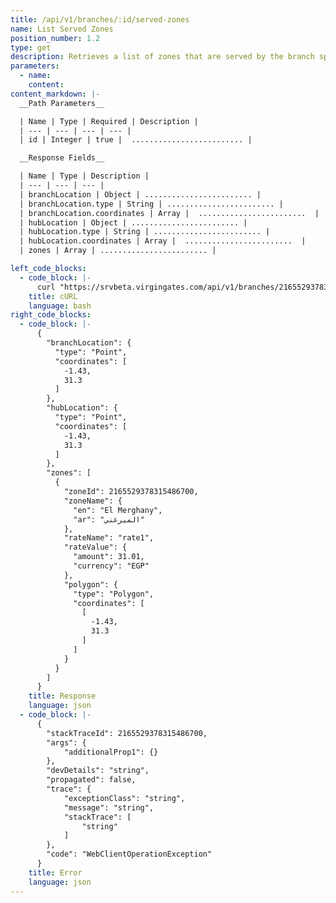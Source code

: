 ```yaml
---
title: /api/v1/branches/:id/served-zones
name: List Served Zones
position_number: 1.2
type: get
description: Retrieves a list of zones that are served by the branch specified by the requested ID .
parameters:
  - name: 
    content: 
content_markdown: |-
  __Path Parameters__

  | Name | Type | Required | Description |
  | --- | --- | --- | --- |
  | id | Integer | true |  ......................... |

  __Response Fields__

  | Name | Type | Description |
  | --- | --- | --- |
  | branchLocation | Object | ........................ |
  | branchLocation.type | String | ........................ |
  | branchLocation.coordinates | Array |  ........................  |
  | hubLocation | Object | ........................ |
  | hubLocation.type | String | ........................ |
  | hubLocation.coordinates | Array |  ........................  |
  | zones | Array | ........................ |

left_code_blocks:
  - code_block: |-
      curl "https://srvbeta.virgingates.com/api/v1/branches/2165529378315486700/served-zones" -H "Authorization: Bearer $ACCESS_TOKEN"
    title: cURL
    language: bash
right_code_blocks:
  - code_block: |-
      {
        "branchLocation": {
          "type": "Point",
          "coordinates": [
            -1.43,
            31.3
          ]
        },
        "hubLocation": {
          "type": "Point",
          "coordinates": [
            -1.43,
            31.3
          ]
        },
        "zones": [
          {
            "zoneId": 2165529378315486700,
            "zoneName": {
              "en": "El Merghany",
              "ar": "الميرغني"
            },
            "rateName": "rate1",
            "rateValue": {
              "amount": 31.01,
              "currency": "EGP"
            },
            "polygon": {
              "type": "Polygon",
              "coordinates": [
                [
                  -1.43,
                  31.3
                ]
              ]
            }
          }
        ]
      }
    title: Response
    language: json
  - code_block: |-
      {
        "stackTraceId": 2165529378315486700,
        "args": {
            "additionalProp1": {}
        },
        "devDetails": "string",
        "propagated": false,
        "trace": {
            "exceptionClass": "string",
            "message": "string",
            "stackTrace": [
                "string"
            ]
        },
        "code": "WebClientOperationException"
      }
    title: Error
    language: json
---
```



